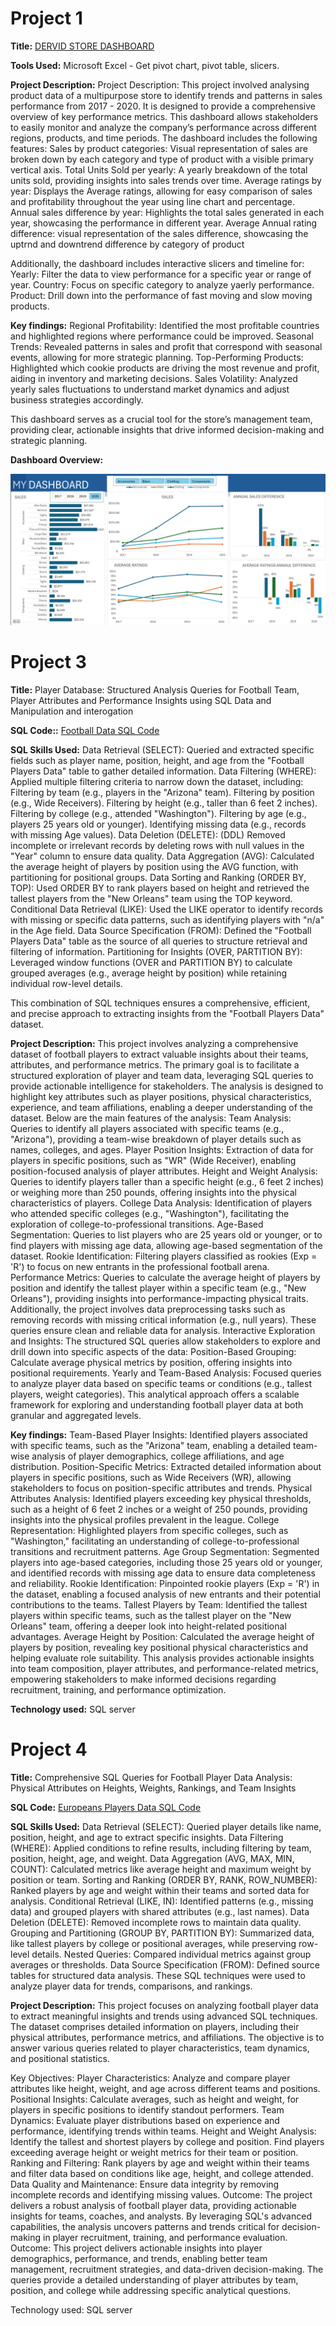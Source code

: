 # Project 1

**Title:** [DERVID STORE DASHBOARD](https://github.com/Drswagzz/Drswagzz.github.io/blob/main/DERVID%20STORE.xlsx)

**Tools Used:** Microsoft Excel - Get pivot chart, pivot table, slicers. 

**Project Description:** Project Description: This project involved analysing product data of a multipurpose store to identify trends and patterns in sales performance from 2017 -  2020. It is designed to provide a comprehensive overview of key performance metrics. This dashboard allows stakeholders to easily monitor and analyze the company’s performance across different regions, products, and time periods. The dashboard includes the following features:
Sales by product categories: Visual representation of sales are broken down by each category and type of product with a visible primary vertical axis.
Total Units Sold per yearly: A yearly breakdown of the total units sold, providing insights into sales trends over time.
Average ratings by year: Displays the Average ratings, allowing for easy comparison of sales and profitability throughout the year using line chart and percentage.
Annual sales difference by year: Highlights the total sales generated in each year, showcasing the performance in different year.
Average Annual rating difference: visual representation of the sales difference, showcasing the uptrnd and downtrend difference by category of product

Additionally, the dashboard includes interactive slicers and timeline for:
Yearly: Filter the data to view performance for a specific year or range of year.
Country: Focus on specific category to analyze yaerly performance.
Product: Drill down into the performance of fast moving and slow moving products.

**Key findings:** Regional Profitability: Identified the most profitable countries and highlighted regions where performance could be improved.
Seasonal Trends: Revealed patterns in sales and profit that correspond with seasonal events, allowing for more strategic planning.
Top-Performing Products: Highlighted which cookie products are driving the most revenue and profit, aiding in inventory and marketing decisions.
Sales Volatility: Analyzed yearly sales fluctuations to understand market dynamics and adjust business strategies accordingly.

This dashboard serves as a crucial tool for the store’s management team, providing clear, actionable insights that drive informed decision-making and strategic planning.

**Dashboard Overview:**

![DERVIDS](DERVIDS.png)

# Project 3

**Title:** Player Database: Structured Analysis Queries for Football Team, Player Attributes and Performance Insights using SQL Data and Manipulation and interogation

**SQL Code::** [Football Data SQL Code](https://github.com/Drswagzz/Drswagzz.github.io/blob/main/football_data.sql)

**SQL Skills Used:** Data Retrieval (SELECT): Queried and extracted specific fields such as player name, position, height, and age from the "Football Players Data" table to gather detailed information.
Data Filtering (WHERE): Applied multiple filtering criteria to narrow down the dataset, including:
Filtering by team (e.g., players in the "Arizona" team).
Filtering by position (e.g., Wide Receivers).
Filtering by height (e.g., taller than 6 feet 2 inches).
Filtering by college (e.g., attended "Washington").
Filtering by age (e.g., players 25 years old or younger).
Identifying missing data (e.g., records with missing Age values).
Data Deletion (DELETE): (DDL) Removed incomplete or irrelevant records by deleting rows with null values in the "Year" column to ensure data quality.
Data Aggregation (AVG): Calculated the average height of players by position using the AVG function, with partitioning for positional groups.
Data Sorting and Ranking (ORDER BY, TOP): Used ORDER BY to rank players based on height and retrieved the tallest players from the "New Orleans" team using the TOP keyword.
Conditional Data Retrieval (LIKE): Used the LIKE operator to identify records with missing or specific data patterns, such as identifying players with "n/a" in the Age field.
Data Source Specification (FROM): Defined the "Football Players Data" table as the source of all queries to structure retrieval and filtering of information.
Partitioning for Insights (OVER, PARTITION BY): Leveraged window functions (OVER and PARTITION BY) to calculate grouped averages (e.g., average height by position) while retaining individual row-level details.

This combination of SQL techniques ensures a comprehensive, efficient, and precise approach to extracting insights from the "Football Players Data" dataset.

**Project Description:**
This project involves analyzing a comprehensive dataset of football players to extract valuable insights about their teams, attributes, and performance metrics. The primary goal is to facilitate a structured exploration of player and team data, leveraging SQL queries to provide actionable intelligence for stakeholders. The analysis is designed to highlight key attributes such as player positions, physical characteristics, experience, and team affiliations, enabling a deeper understanding of the dataset. Below are the main features of the analysis:
Team Analysis:
Queries to identify all players associated with specific teams (e.g., "Arizona"), providing a team-wise breakdown of player details such as names, colleges, and ages.
Player Position Insights:
Extraction of data for players in specific positions, such as "WR" (Wide Receiver), enabling position-focused analysis of player attributes.
Height and Weight Analysis:
Queries to identify players taller than a specific height (e.g., 6 feet 2 inches) or weighing more than 250 pounds, offering insights into the physical characteristics of players.
College Data Analysis:
Identification of players who attended specific colleges (e.g., "Washington"), facilitating the exploration of college-to-professional transitions.
Age-Based Segmentation:
Queries to list players who are 25 years old or younger, or to find players with missing age data, allowing age-based segmentation of the dataset.
Rookie Identification:
Filtering players classified as rookies (Exp = 'R') to focus on new entrants in the professional football arena.
Performance Metrics:
Queries to calculate the average height of players by position and identify the tallest player within a specific team (e.g., "New Orleans"), providing insights into performance-impacting physical traits.
Additionally, the project involves data preprocessing tasks such as removing records with missing critical information (e.g., null years). These queries ensure clean and reliable data for analysis.
Interactive Exploration and Insights:
The structured SQL queries allow stakeholders to explore and drill down into specific aspects of the data:
Position-Based Grouping:
Calculate average physical metrics by position, offering insights into positional requirements.
Yearly and Team-Based Analysis:
Focused queries to analyze player data based on specific teams or conditions (e.g., tallest players, weight categories).
This analytical approach offers a scalable framework for exploring and understanding football player data at both granular and aggregated levels.

**Key findings:**
Team-Based Player Insights: Identified players associated with specific teams, such as the "Arizona" team, enabling a detailed team-wise analysis of player demographics, college affiliations, and age distribution.
Position-Specific Metrics: Extracted detailed information about players in specific positions, such as Wide Receivers (WR), allowing stakeholders to focus on position-specific attributes and trends.
Physical Attributes Analysis: Identified players exceeding key physical thresholds, such as a height of 6 feet 2 inches or a weight of 250 pounds, providing insights into the physical profiles prevalent in the league.
College Representation: Highlighted players from specific colleges, such as "Washington," facilitating an understanding of college-to-professional transitions and recruitment patterns.
Age Group Segmentation: Segmented players into age-based categories, including those 25 years old or younger, and identified records with missing age data to ensure data completeness and reliability.
Rookie Identification: Pinpointed rookie players (Exp = 'R') in the dataset, enabling a focused analysis of new entrants and their potential contributions to the teams.
Tallest Players by Team: Identified the tallest players within specific teams, such as the tallest player on the "New Orleans" team, offering a deeper look into height-related positional advantages.
Average Height by Position: Calculated the average height of players by position, revealing key positional physical characteristics and helping evaluate role suitability.
This analysis provides actionable insights into team composition, player attributes, and performance-related metrics, empowering stakeholders to make informed decisions regarding recruitment, training, and performance optimization.

**Technology used:** SQL server

# Project 4

**Title:** Comprehensive SQL Queries for Football Player Data Analysis:  Physical Attributes  on Heights, Weights, Rankings, and Team Insights  

**SQL Code:** [Europeans Players Data SQL Code](https://github.com/Drswagzz/Drswagzz.github.io/blob/main/European_players.sql)

**SQL Skills Used:** Data Retrieval (SELECT): Queried player details like name, position, height, and age to extract specific insights.
Data Filtering (WHERE): Applied conditions to refine results, including filtering by team, position, height, age, and weight.
Data Aggregation (AVG, MAX, MIN, COUNT): Calculated metrics like average height and maximum weight by position or team.
Sorting and Ranking (ORDER BY, RANK, ROW_NUMBER): Ranked players by age and weight within their teams and sorted data for analysis.
Conditional Retrieval (LIKE, IN): Identified patterns (e.g., missing data) and grouped players with shared attributes (e.g., last names).
Data Deletion (DELETE): Removed incomplete rows to maintain data quality.
Grouping and Partitioning (GROUP BY, PARTITION BY): Summarized data, like tallest players by college or positional averages, while preserving row-level details.
Nested Queries: Compared individual metrics against group averages or thresholds.
Data Source Specification (FROM): Defined source tables for structured data analysis.
These SQL techniques were used to analyze player data for trends, comparisons, and rankings.

**Project Description:** This project focuses on analyzing football player data to extract meaningful insights and trends using advanced SQL techniques. The dataset comprises detailed information on players, including their physical attributes, performance metrics, and affiliations. The objective is to answer various queries related to player characteristics, team dynamics, and positional statistics.

Key Objectives:
Player Characteristics: Analyze and compare player attributes like height, weight, and age across different teams and positions.
Positional Insights: Calculate averages, such as height and weight, for players in specific positions to identify standout performers.
Team Dynamics: Evaluate player distributions based on experience and performance, identifying trends within teams.
Height and Weight Analysis:
Identify the tallest and shortest players by college and position.
Find players exceeding average height or weight metrics for their team or position.
Ranking and Filtering: Rank players by age and weight within their teams and filter data based on conditions like age, height, and college attended.
Data Quality and Maintenance: Ensure data integrity by removing incomplete records and identifying missing values.
Outcome:
The project delivers a robust analysis of football player data, providing actionable insights for teams, coaches, and analysts. By leveraging SQL's advanced capabilities, the analysis uncovers patterns and trends critical for decision-making in player recruitment, training, and performance evaluation.
Outcome:
This project delivers actionable insights into player demographics, performance, and trends, enabling better team management, recruitment strategies, and data-driven decision-making. The queries provide a detailed understanding of player attributes by team, position, and college while addressing specific analytical questions.
 
Technology used: SQL server
 


